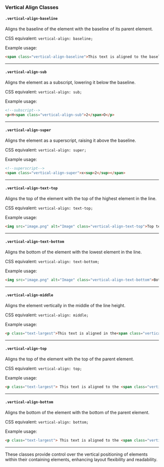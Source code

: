 ### Vertical Align Classes

#### `.vertical-align-baseline`
Aligns the baseline of the element with the baseline of its parent element.

CSS equivalent: `vertical-align: baseline;`

Example usage:
```html
<span class="vertical-align-baseline">This text is aligned to the baseline.</span>
```

---

#### `.vertical-align-sub`
Aligns the element as a subscript, lowering it below the baseline.

CSS equivalent: `vertical-align: sub;`

Example usage:
```html
<!--subscript-->
<p>H<span class="vertical-align-sub">2</span>O</p>
```

---

#### `.vertical-align-super`
Aligns the element as a superscript, raising it above the baseline.

CSS equivalent: `vertical-align: super;`

Example usage:
```html
<!--superscript-->
<span class="vertical-align-super">x<sup>2</sup></span>
```

---

#### `.vertical-align-text-top`
Aligns the top of the element with the top of the highest element in the line.

CSS equivalent: `vertical-align: text-top;`

Example usage:
```html
<img src="image.png" alt="Image" class="vertical-align-text-top">Top text
```

---

#### `.vertical-align-text-bottom`
Aligns the bottom of the element with the lowest element in the line.

CSS equivalent: `vertical-align: text-bottom;`

Example usage:
```html
<img src="image.png" alt="Image" class="vertical-align-text-bottom">Bottom text
```

---

#### `.vertical-align-middle`
Aligns the element vertically in the middle of the line height.

CSS equivalent: `vertical-align: middle;`

Example usage:
```html
<p class="text-largest">This text is aligned in the<span class="vertical-align-middle text-small">middle</span>of the line height.</p>
```

---

#### `.vertical-align-top`
Aligns the top of the element with the top of the parent element.

CSS equivalent: `vertical-align: top;`

Example usage:
```html
<p class="text-largest"> This text is aligned to the <span class="vertical-align-top text-small">top</span> of the line height</p>
```

---

#### `.vertical-align-bottom`
Aligns the bottom of the element with the bottom of the parent element.

CSS equivalent: `vertical-align: bottom;`

Example usage:
```html
<p class="text-largest"> This text is aligned to the <span class="vertical-align-bottom text-small">bottom</span> of the line height</p>
```

---

These classes provide control over the vertical positioning of elements within their containing elements, enhancing layout flexibility and readability.